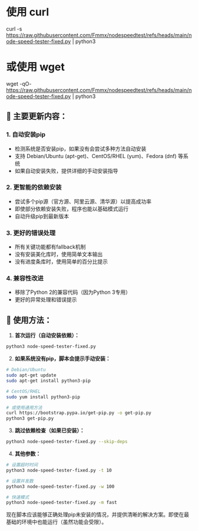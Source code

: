 # 使用 curl
curl -s https://raw.githubusercontent.com/Fmmx/nodespeedtest/refs/heads/main/node-speed-tester-fixed.py | python3

# 或使用 wget
wget -qO- https://raw.githubusercontent.com/Fmmx/nodespeedtest/refs/heads/main/node-speed-tester-fixed.py | python3


## 🔧 主要更新内容：

### 1. **自动安装pip** 
- 检测系统是否安装pip，如果没有会尝试多种方法自动安装
- 支持 Debian/Ubuntu (apt-get)、CentOS/RHEL (yum)、Fedora (dnf) 等系统
- 如果自动安装失败，提供详细的手动安装指导

### 2. **更智能的依赖安装**
- 尝试多个pip源（官方源、阿里云源、清华源）以提高成功率
- 即使部分依赖安装失败，程序也能以基础模式运行
- 自动升级pip到最新版本

### 3. **更好的错误处理**
- 所有关键功能都有fallback机制
- 没有安装美化库时，使用简单文本输出
- 没有进度条库时，使用简单的百分比提示

### 4. **兼容性改进**
- 移除了Python 2的兼容代码（因为Python 3专用）
- 更好的异常处理和错误提示

## 📝 使用方法：

1. **首次运行（自动安装依赖）：**
```bash
python3 node-speed-tester-fixed.py
```

2. **如果系统没有pip，脚本会提示手动安装：**
```bash
# Debian/Ubuntu
sudo apt-get update
sudo apt-get install python3-pip

# CentOS/RHEL
sudo yum install python3-pip

# 或使用通用方法
curl https://bootstrap.pypa.io/get-pip.py -o get-pip.py
python3 get-pip.py
```

3. **跳过依赖检查（如果已安装）：**
```bash
python3 node-speed-tester-fixed.py --skip-deps
```

4. **其他参数：**
```bash
# 设置超时时间
python3 node-speed-tester-fixed.py -t 10

# 设置并发数
python3 node-speed-tester-fixed.py -w 100

# 快速模式
python3 node-speed-tester-fixed.py -m fast
```

现在脚本应该能够正确处理pip未安装的情况，并提供清晰的解决方案。即使在最基础的环境中也能运行（虽然功能会受限）。
